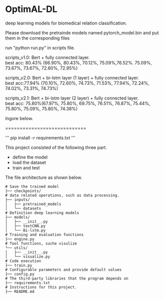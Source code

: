 # OptimAL-DL
deep learning models for biomedical relation classification.

Please download the pretrainde models named pytorch_model.bin and put them in the corresponding files

run "python run.py" in scripts file.

scripts_v1.0: Bert + fully connected layer.  
best acc: 80.43% (66.90%, 80.43%, 70.12%, 75.09%,76.52%. 75.09%, 73.67%, 73.67%, 72.60%, 72.95%)

scripts_v2.0: Bert + bi-lstm layer (1 layer) + fully connected layer.  
best acc:77.94% (70.10%, 72.60%, 74.73%, 71.53%, 77.94%, 72.24%, 74.02%, 73.31%, 74.73%)

scripts_v2.1: Bert + bi-lstm layer (2 layer) + fully connected layer.  
beat acc: 75.80%(67.97%, 75.80%, 69.75%, 76.51%, 76.87%, 75.44%, 75.80%, 75.09%, 75.80%, 74.38%)


Ingore below.

============================

'''
pip install -r requirements.txt
'''

This project consisted of the following three part.
- define the model
- load the dataset
- train and test

The file architecture as shown below.
```
# Save the trained model
├── checkpoints/ 
# data related operations, such as data processing.
├── inputs/ 
│   ├── pretrained_models
│   └── datasets
# Definition deep learning models
├── models/ 
│   ├── __init__.py
│   ├── textCNN.py
│   └── Bi-lstm.py
# Training and evaluation functions
├── engine.py
# Tool functions, suche visulize
└── utils/
│   ├── __init__.py
│   └── visualize.py
# Code execution
├── train.py
# Configurable parameters and provide default values
├── config.py
# The third-party libraries that the program depends on
├── requirements.txt
# Instructions for this project.
├── README.md
```


